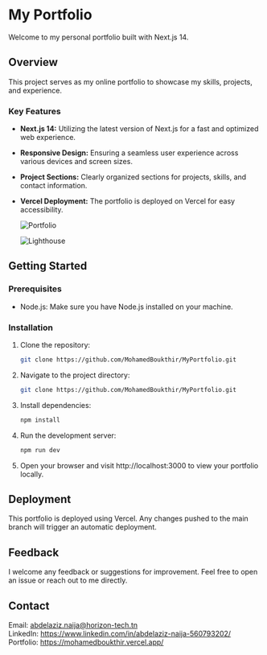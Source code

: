 # My Portfolio

Welcome to my personal portfolio built with Next.js 14.

## Overview

This project serves as my online portfolio to showcase my skills, projects, and experience.

### Key Features

- **Next.js 14:** Utilizing the latest version of Next.js for a fast and optimized web experience.
- **Responsive Design:** Ensuring a seamless user experience across various devices and screen sizes.
- **Project Sections:** Clearly organized sections for projects, skills, and contact information.
- **Vercel Deployment:** The portfolio is deployed on Vercel for easy accessibility.

  ![Portfolio](https://github.com/MohamedBoukthir/MyPortfolio/assets/124532428/3efbaa4d-a895-4577-b664-09b59459b8f6)

  ![Lighthouse](https://github.com/MohamedBoukthir/MyPortfolio/assets/124532428/817d7c8b-fe0e-4abf-be6e-ac8cdd1a2825)

## Getting Started

### Prerequisites

- Node.js: Make sure you have Node.js installed on your machine.

### Installation

1. Clone the repository:

   ```bash
   git clone https://github.com/MohamedBoukthir/MyPortfolio.git


2. Navigate to the project directory:

   ```bash
   git clone https://github.com/MohamedBoukthir/MyPortfolio.git

3. Install dependencies:

   ```bash
   npm install
   
4. Run the development server:

   ```bash
   npm run dev

5. Open your browser and visit http://localhost:3000 to view your portfolio locally.


## Deployment
This portfolio is deployed using Vercel. Any changes pushed to the main branch will trigger an automatic deployment.

## Feedback
I welcome any feedback or suggestions for improvement. Feel free to open an issue or reach out to me directly.

## Contact

Email: abdelaziz.naija@horizon-tech.tn <br/>
LinkedIn: https://www.linkedin.com/in/abdelaziz-naija-560793202/ <br/>
Portfolio: https://mohamedboukthir.vercel.app/ 


